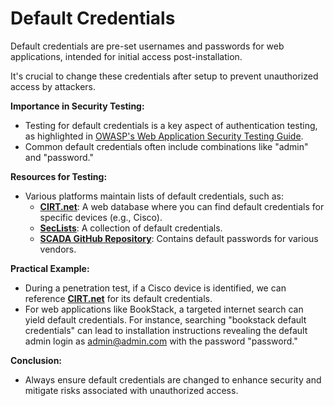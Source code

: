 # Default Credentials

Default credentials are pre-set usernames and passwords for web applications, intended for initial access post-installation.

It's crucial to change these credentials after setup to prevent unauthorized access by attackers.

**Importance in Security Testing:**

* Testing for default credentials is a key aspect of authentication testing, as highlighted in [OWASP's Web Application Security Testing Guide](https://owasp.org/www-project-web-security-testing-guide/latest/4-Web_Application_Security_Testing/04-Authentication_Testing/02-Testing_for_Default_Credentials).
* Common default credentials often include combinations like "admin" and "password."

**Resources for Testing:**

* Various platforms maintain lists of default credentials, such as:
  * [**CIRT.net**](https://www.cirt.net/passwords): A web database where you can find default credentials for specific devices (e.g., Cisco).
  * [**SecLists**](https://github.com/danielmiessler/SecLists/tree/master/Passwords/Default-Credentials): A collection of default credentials.
  * [**SCADA GitHub Repository**](https://github.com/scadastrangelove/SCADAPASS/tree/master): Contains default passwords for various vendors.

**Practical Example:**

* During a penetration test, if a Cisco device is identified, we can reference [**CIRT.net**](https://www.cirt.net/passwords) for its default credentials.
* For web applications like BookStack, a targeted internet search can yield default credentials. For instance, searching "bookstack default credentials" can lead to installation instructions revealing the default admin login as [admin@admin.com](mailto:admin@admin.com) with the password "password."

**Conclusion:**

* Always ensure default credentials are changed to enhance security and mitigate risks associated with unauthorized access.
